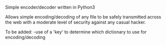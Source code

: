 Simple encoder/decoder written in Python3

Allows simple encoding/decoding of any file to be safely transmitted across the web with a moderate level of security against any casual hacker.

To be added: 
    -use of a 'key' to determine which dictionary to use for encoding/decoding
    
